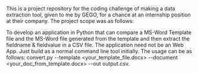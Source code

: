 This is a project repository for the coding challenge of making a data extraction tool, given to me by GEGO, for a chance at an internship position at their company.
The project scope was as follows: 

To develop an application in Python that can compare a MS-Word Template file and the MS-Word file generated from the template and then extract the fieldname & fieldvalue in a CSV file. 
The application need not be an Web App. Just build as a normal command line tool initially.
The usage can be as follows: convert.py --template <your_template_file.docx> --document <your_doc_from_template.docx> --out output.csv.



